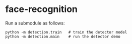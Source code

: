 # face-recognition
 
Run a submodule as follows:
 
```
python -m detection.train   # train the detector model
python -m detection.main    # run the detector demo
```
